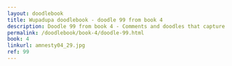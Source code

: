 ```yaml
---
layout: doodlebook
title: Wupadupa doodlebook - doodle 99 from book 4
description: Doodle 99 from book 4 - Comments and doodles that capture the essence of this event  
permalink: /doodlebook/book-4/doodle-99.html
book: 4
linkurl: amnesty04_29.jpg
ref: 99
---	  
```

																																																																							